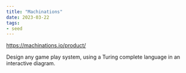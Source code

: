 ```yaml
---
title: "Machinations"
date: 2023-03-22
tags:
- seed
---
```

https://machinations.io/product/

Design any game play system, using a Turing complete language in an interactive diagram. 




